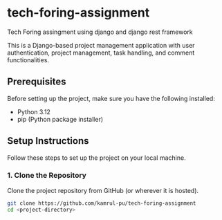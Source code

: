 # tech-foring-assignment
Tech Foring assingment using django and django rest framework

This is a Django-based project management application with user authentication, project management, task handling, and comment functionalities.

## Prerequisites

Before setting up the project, make sure you have the following installed:

- Python 3.12
- pip (Python package installer)

## Setup Instructions

Follow these steps to set up the project on your local machine.

### 1. Clone the Repository

Clone the project repository from GitHub (or wherever it is hosted).

```bash
git clone https://github.com/kamrul-pu/tech-foring-assignment
cd <project-directory>
